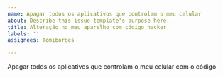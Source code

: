 ```yaml
---
name: Apagar todos os aplicativos que controlam o meu celular
about: Describe this issue template's purpose here.
title: Alteração no meu aparelho com código hacker
labels: ''
assignees: Tomiborges

---
```


Apagar todos os aplicativos que controlam o meu celular com o código
